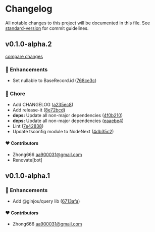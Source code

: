 # Changelog

All notable changes to this project will be documented in this file. See [standard-version](https://github.com/conventional-changelog/standard-version) for commit guidelines.


## v0.1.0-alpha.2

[compare changes](https://github.com/aa900031/ginjou/compare/@ginjou/query@0.1.0-alpha.1...@ginjou/query@0.1.0-alpha.2)

### 🚀 Enhancements

-  Set nullable to BaseRecord.id ([768ce3c](https://github.com/aa900031/ginjou/commit/768ce3c33e621ffd62ae68137d6caf760243ec9d))

### 🏡 Chore

-  Add CHANGELOG ([a235ec8](https://github.com/aa900031/ginjou/commit/a235ec8a1377d6bb63ba989cd4dd866333783f53))
-  Add release-it ([8e72bcd](https://github.com/aa900031/ginjou/commit/8e72bcd26d11faa996ebc4e0b5529a67c9359c21))
-  **deps:** Update all non-major dependencies ([4f0b210](https://github.com/aa900031/ginjou/commit/4f0b2109b19a5f3bd8bffd78c0de2def3f2d3c09))
-  **deps:** Update all non-major dependencies ([eaaebe4](https://github.com/aa900031/ginjou/commit/eaaebe436eb95e78e3d52fed90d55b8974137977))
-  Lint ([7e42838](https://github.com/aa900031/ginjou/commit/7e428385ff62f6edcc66a4ff844b5f514189a9d4))
-  Update tsconfig module to NodeNext ([4db35c2](https://github.com/aa900031/ginjou/commit/4db35c21e032dfe1916dfe4df010126e4203a74a))



#### ❤️ Contributors

- Zhong666 <aa900031@gmail.com>
- Renovate[bot]

## v0.1.0-alpha.1



### 🚀 Enhancements

-  Add @ginjou/query lib ([6713afa](https://github.com/aa900031/ginjou/commit/6713afafd7a325a7ce429a9cae6fe9afc0afc4f0))



#### ❤️ Contributors

- Zhong666 <aa900031@gmail.com>
